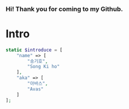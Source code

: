 ### Hi! Thank you for coming to my Github.

# Intro
```php
static $introduce = [
    "name" => [
        "송기호",
        "Song Ki ho"
    ],
    "aka" => [
        "아바스",
        "Avas"
    ]
];
```
